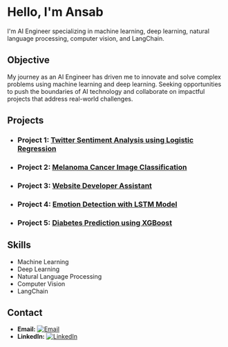 # Hello, I'm Ansab
 I'm AI Engineer specializing in machine learning, deep learning, natural language processing, computer vision, and LangChain.

## Objective
 My journey as an AI Engineer has driven me to innovate and solve complex problems using machine learning and deep learning. Seeking opportunities to push the boundaries of AI technology and collaborate on 
 impactful projects that address real-world challenges.

## Projects

- ### Project 1: [Twitter Sentiment Analysis using Logistic Regression](https://github.com/Ansab-Sultan/Sentiment-Analysis/tree/main/Twitter%20Sentiment%20Analysis%20using%20Logistic%20Regression)

- ### Project 2: [Melanoma Cancer Image Classification](https://github.com/Ansab-Sultan/Image-Classification/tree/main/Melanoma%20Cancer%20Image%20Classification)

- ### Project 3: [Website Developer Assistant](https://github.com/Ansab-Sultan/ChatBots/tree/main/Website%20Developer%20Assistant)

- ### Project 4: [Emotion Detection with LSTM Model](https://github.com/Ansab-Sultan/Emotion-Analysis)

- ### Project 5: [Diabetes Prediction using XGBoost](https://github.com/Ansab-Sultan/Diabetes-Prediction)

## Skills
- Machine Learning
- Deep Learning
- Natural Language Processing
- Computer Vision
- LangChain

## Contact
- **Email:** [![Email]((https://static.vecteezy.com/system/resources/previews/002/557/425/original/google-mail-icon-logo-isolated-on-transparent-background-free-vector.jpg))](ansabsultan2002@gmail.com)
- **LinkedIn:** [![LinkedIn]((https://th.bing.com/th/id/R.7797eeb65f7f1cca220f484f4ee63297?rik=bHE7C4CsHRiS8g&pid=ImgRaw&r=0))]([https://www.linkedin.com/in/your-profile/](https://www.linkedin.com/in/ansab-sultan-7525a1282/))

